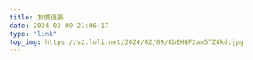 ```yaml
---
title: 友情链接
date: 2024-02-09 21:06:17
type: "link"
top_img: https://s2.loli.net/2024/02/09/KbEHQF2am5TZ4kd.jpg
---
```

